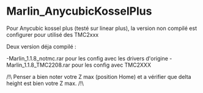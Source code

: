 # Marlin_AnycubicKosselPlus

Pour Anycubic kossel plus (testé sur linear plus), la version non compilé est configurer pour utilisé des TMC2xxx

Deux version déja compilé :

-Marlin_1.1.8_notmc.rar pour les config avec les drivers d'origine
-Marlin_1.1.8_TMC2208.rar pour les config avec TMC2XXX

/!\ Penser a bien noter votre Z max (position Home) et a vérifier que delta height est bien votre Z max. /!\ 
